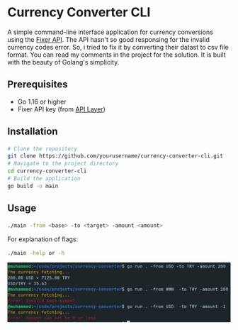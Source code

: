 # Currency Converter CLI

A simple command-line interface application for currency conversions using the [Fixer API](https://apilayer.com/marketplace/fixer-api). The API hasn't so good  responsing for the invalid currency codes error. So, i tried to fix it by converting their datast to  csv file format. You can read my comments in the project for the solution. It is built with the beauty of Golang's simplicity. 
## Prerequisites

- Go 1.16 or higher
- Fixer API key (from [API Layer](https://apilayer.com/marketplace/fixer-api))  
## Installation  

```bash
# Clone the repository
git clone https://github.com/yourusername/currency-converter-cli.git
# Navigate to the project directory
cd currency-converter-cli
# Build the application
go build -o main
```
## Usage

```bash
./main -from <base> -to <target> -amount <amount>
```
For explanation of flags:
```bash
./main -help or -h
```

![Screenshot](/public/image.png)
